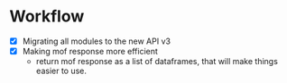 # Workflow
- [x] Migrating all modules to the new API v3
- [x] Making mof response more efficient
    * return mof response as a list of dataframes, that will make things easier to use.
    